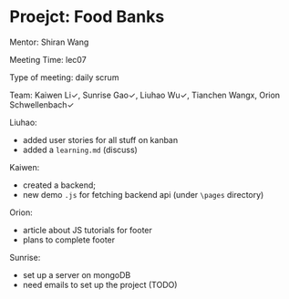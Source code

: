 # Proejct: Food Banks

Mentor: Shiran Wang

Meeting Time: lec07

Type of meeting: daily scrum

Team: Kaiwen Li✓, Sunrise Gao✓, Liuhao Wu✓, Tianchen Wangx, Orion Schwellenbach✓

Liuhao:
- added user stories for all stuff on kanban
- added a `learning.md` (discuss)

Kaiwen:
- created a backend;
- new demo `.js` for fetching backend api (under `\pages` directory)

Orion:
- article about JS tutorials for footer
- plans to complete footer

Sunrise:
- set up a server on mongoDB
- need emails to set up the project (TODO)
